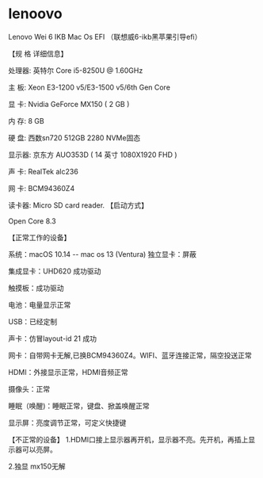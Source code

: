 # lenoovo
Lenovo Wei 6 IKB Mac Os  EFI （联想威6-ikb黑苹果引导efi）

【规 格 详细信息】

处理器: 英特尔 Core i5-8250U @ 1.60GHz

主 板: Xeon E3-1200 v5/E3-1500 v5/6th Gen Core

显 卡: Nvidia GeForce MX150 ( 2 GB )

内 存: 8 GB

硬 盘: 西数sn720 512GB 2280 NVMe固态

显示器: 京东方 AUO353D ( 14 英寸 1080X1920 FHD )

声 卡: RealTek alc236

网 卡: BCM94360Z4

读卡器: Micro SD card reader.
【启动方式】

Open Core 8.3

【正常工作的设备】

系统：macOS 10.14 -- mac os 13 (Ventura)
独立显卡：屏蔽

集成显卡：UHD620 成功驱动

触摸板：成功驱动

电池：电量显示正常

USB：已经定制

声卡：仿冒layout-id 21 成功

网卡：自带网卡无解,已换BCM94360Z4。WIFI、蓝牙连接正常，隔空投送正常

HDMI：外接显示正常，HDMI音频正常

摄像头：正常

睡眠（唤醒)：睡眠正常，键盘、掀盖唤醒正常

显示屏：亮度调节正常，可定义快捷键

【不正常的设备】
1.HDMI口接上显示器再开机，显示器不亮。先开机，再插上显示器可以亮屏。

2.独显 mx150无解


